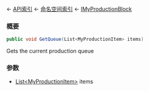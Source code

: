 ← [API索引](Api-Index) ← [命名空间索引](Namespace-Index) ← [IMyProductionBlock](Sandbox.ModAPI.Ingame.IMyProductionBlock)

### 概要

```csharp
public void GetQueue(List<MyProductionItem> items)
```

Gets the current production queue

### 参数

* [List&lt;MyProductionItem&gt;](https://docs.microsoft.com/en-us/dotnet/api/System.Collections.Generic.List-1?view=netframework-4.6) items
